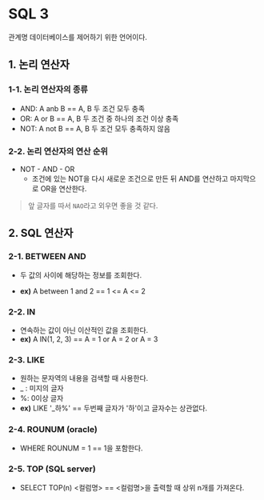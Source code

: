 # SQL 3

관계명 데이터베이스를 제어하기 위한 언어이다.

## 1. 논리 연산자

### 1-1. 논리 연산자의 종류

- AND: A anb B == A, B 두 조건 모두 충족
- OR: A or B == A, B 두 조건 중 하나의 조건 이상 충족
- NOT: A not B == A, B 두 조건 모두 충족하지 않음

### 2-2. 논리 연산자의 연산 순위

- NOT - AND - OR
  - 조건에 있는 NOT을 다시 새로운 조건으로 만든 뒤 AND를 연산하고 마지막으로 OR을 연산한다.

> 앞 글자를 따서 `NAO`라고 외우면 좋을 것 같다.

## 2. SQL 연산자

### 2-1. BETWEEN AND

- 두 값의 사이에 해당하는 정보를 조회한다.

- **ex)** A between 1 and 2 == 1 <= A <= 2

### 2-2. IN

- 연속하는 값이 아닌 이산적인 값을 조회한다.
- **ex)** A IN(1, 2, 3) == A = 1 or A = 2 or A = 3

### 2-3. LIKE

- 원하는 문자역의 내용을 검색할 때 사용한다.
- _ : 미지의 글자
- %: 0이상 글자
- **ex)** LIKE '_하%' == 두번째 글자가 '하'이고 글자수는 상관없다.

### 2-4. ROUNUM (oracle)

- WHERE ROUNUM = 1 == 1을 포함한다.

### 2-5. TOP (SQL server)

- SELECT TOP(n) <컬럼명> == <컬럼명>을 출력할 때 상위 n개를 가져온다.